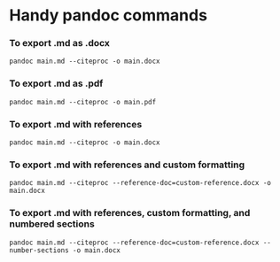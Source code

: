 # Handy pandoc commands

### To export .md as .docx

    pandoc main.md --citeproc -o main.docx

### To export .md as .pdf

    pandoc main.md --citeproc -o main.pdf

### To export .md with references

    pandoc main.md --citeproc -o main.docx

### To export .md with references and custom formatting

    pandoc main.md --citeproc --reference-doc=custom-reference.docx -o main.docx

### To export .md with references, custom formatting, and numbered sections

    pandoc main.md --citeproc --reference-doc=custom-reference.docx --number-sections -o main.docx
